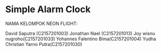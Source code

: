 # Simple Alarm Clock


NAMA KELOMPOK NEON FLIGHT:

David Saputra (C2157201003)
Jonathan Nael (C2157201013)
Joy wisnu nugroho(C2157201033)
Yohannes Falentino Bima(C2157201004)
Yudha Christian Yarno Putra(C2157201030)
